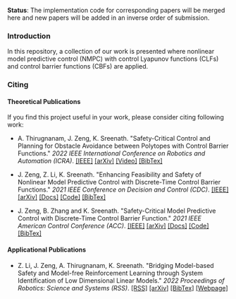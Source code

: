 **Status**: The implementation code for corresponding papers will be merged here and new papers will be added in an inverse order of submission.

### Introduction

In this repository, a collection of our work is presented where nonlinear model predictive control (NMPC) with control Lyapunov functions (CLFs) and control barrier functions (CBFs) are applied.

### Citing

#### Theoretical Publications

If you find this project useful in your work, please consider citing following work:

* A. Thirugnanam, J. Zeng, K. Sreenath. "Safety-Critical Control and Planning for Obstacle Avoidance between Polytopes with Control Barrier Functions." *2022 IEEE International Conference on Robotics and Automation (ICRA)*. [[IEEE]](https://ieeexplore.ieee.org/document/9812334) [[arXiv]](https://arxiv.org/abs/2109.12313) [[Video]](https://youtu.be/wucophROPRY) [[BibTex]](bibtex/icra2022_nmpc_dcbf_polytope.md)

* J. Zeng, Z. Li, K. Sreenath. "Enhancing Feasibility and Safety of Nonlinear Model Predictive Control with Discrete-Time Control Barrier Functions." *2021 IEEE Conference on Decision and Control (CDC)*. [[IEEE]](https://ieeexplore.ieee.org/document/9683174) [[arXiv]](https://arxiv.org/abs/2105.10596) [[Docs]](matlab/cdc2021/README.md) [[Code]](matlab/cdc2021) [[BibTex]](bibtex/cdc2022_nmpc_dcbf_feasibility.md)

* J. Zeng, B. Zhang and K. Sreenath. "Safety-Critical Model Predictive Control with Discrete-Time Control Barrier Function." *2021 IEEE American Control Conference (ACC)*. [[IEEE]](https://ieeexplore.ieee.org/document/9483029) [[arXiv]](https://arxiv.org/abs/2007.11718) [[Docs]](matlab/acc2021/README.md) [[Code]](matlab/acc2021) [[BibTex]](bibtex/acc2021_nmpc_dcbf.md)

#### Applicational Publications

* Z. Li, J. Zeng, A. Thirugnanam, K. Sreenath. "Bridging Model-based Safety and Model-free Reinforcement Learning through System Identification of Low Dimensional Linear Models." *2022 Proceedings of Robotics: Science and Systems (RSS)*. [[RSS]](http://www.roboticsproceedings.org/rss18/p033.html) [[arXiv]](https://arxiv.org/abs/2205.05787) [[BibTex]](bibtex/rss2022_nmpc_dcbf_legged_robots.md) [[Webpage]](https://sites.google.com/berkeley.edu/rl-sysid-rss2022/home)